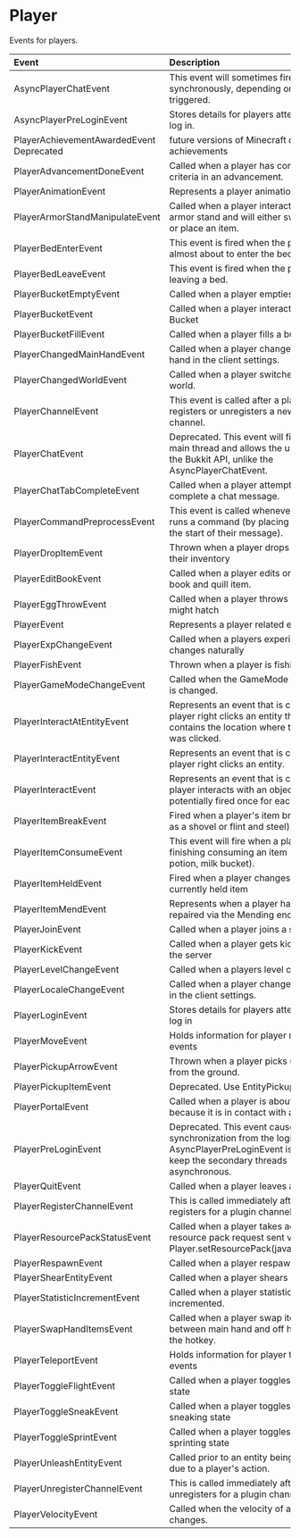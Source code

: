 # Player

Events for players.

| Event | Description |
| :--- | :--- |
| AsyncPlayerChatEvent | This event will sometimes fire synchronously, depending on how it was triggered. |
| AsyncPlayerPreLoginEvent | Stores details for players attempting to log in. |
| PlayerAchievementAwardedEvent    Deprecated | future versions of Minecraft do not have achievements |
| PlayerAdvancementDoneEvent | Called when a player has completed all criteria in an advancement. |
| PlayerAnimationEvent | Represents a player animation event |
| PlayerArmorStandManipulateEvent | Called when a player interacts with an armor stand and will either swap, retrieve or place an item. |
| PlayerBedEnterEvent | This event is fired when the player is almost about to enter the bed. |
| PlayerBedLeaveEvent | This event is fired when the player is leaving a bed. |
| PlayerBucketEmptyEvent | Called when a player empties a bucket |
| PlayerBucketEvent | Called when a player interacts with a Bucket |
| PlayerBucketFillEvent | Called when a player fills a bucket |
| PlayerChangedMainHandEvent | Called when a player changes their main hand in the client settings. |
| PlayerChangedWorldEvent | Called when a player switches to another world. |
| PlayerChannelEvent | This event is called after a player registers or unregisters a new plugin channel. |
| PlayerChatEvent | Deprecated. This event will fire from the main thread and allows the use of all of the Bukkit API, unlike the AsyncPlayerChatEvent. |
| PlayerChatTabCompleteEvent | Called when a player attempts to tab-complete a chat message. |
| PlayerCommandPreprocessEvent | This event is called whenever a player runs a command \(by placing a slash at the start of their message\). |
| PlayerDropItemEvent | Thrown when a player drops an item from their inventory |
| PlayerEditBookEvent | Called when a player edits or signs a book and quill item. |
| PlayerEggThrowEvent | Called when a player throws an egg and it might hatch |
| PlayerEvent | Represents a player related event |
| PlayerExpChangeEvent | Called when a players experience changes naturally |
| PlayerFishEvent | Thrown when a player is fishing |
| PlayerGameModeChangeEvent | Called when the GameMode of the player is changed. |
| PlayerInteractAtEntityEvent | Represents an event that is called when a player right clicks an entity that also contains the location where the entity was clicked. |
| PlayerInteractEntityEvent | Represents an event that is called when a player right clicks an entity. |
| PlayerInteractEvent | Represents an event that is called when a player interacts with an object or air, potentially fired once for each hand. |
| PlayerItemBreakEvent | Fired when a player's item breaks \(such as a shovel or flint and steel\). |
| PlayerItemConsumeEvent | This event will fire when a player is finishing consuming an item \(food, potion, milk bucket\). |
| PlayerItemHeldEvent | Fired when a player changes their currently held item |
| PlayerItemMendEvent | Represents when a player has an item repaired via the Mending enchantment. |
| PlayerJoinEvent | Called when a player joins a server |
| PlayerKickEvent | Called when a player gets kicked from the server |
| PlayerLevelChangeEvent | Called when a players level changes |
| PlayerLocaleChangeEvent | Called when a player changes their locale in the client settings. |
| PlayerLoginEvent | Stores details for players attempting to log in |
| PlayerMoveEvent | Holds information for player movement events |
| PlayerPickupArrowEvent | Thrown when a player picks up an arrow from the ground. |
| PlayerPickupItemEvent | Deprecated. Use EntityPickupItemEvent |
| PlayerPortalEvent | Called when a player is about to teleport because it is in contact with a portal. |
| PlayerPreLoginEvent | Deprecated. This event causes synchronization from the login thread; AsyncPlayerPreLoginEvent is preferred to keep the secondary threads asynchronous. |
| PlayerQuitEvent | Called when a player leaves a server |
| PlayerRegisterChannelEvent | This is called immediately after a player registers for a plugin channel. |
| PlayerResourcePackStatusEvent | Called when a player takes action on a resource pack request sent via Player.setResourcePack\(java.lang.String\). |
| PlayerRespawnEvent | Called when a player respawns. |
| PlayerShearEntityEvent | Called when a player shears an entity |
| PlayerStatisticIncrementEvent | Called when a player statistic is incremented. |
| PlayerSwapHandItemsEvent | Called when a player swap items between main hand and off hand using the hotkey. |
| PlayerTeleportEvent | Holds information for player teleport events |
| PlayerToggleFlightEvent | Called when a player toggles their flying state |
| PlayerToggleSneakEvent | Called when a player toggles their sneaking state |
| PlayerToggleSprintEvent | Called when a player toggles their sprinting state |
| PlayerUnleashEntityEvent | Called prior to an entity being unleashed due to a player's action. |
| PlayerUnregisterChannelEvent | This is called immediately after a player unregisters for a plugin channel. |
| PlayerVelocityEvent | Called when the velocity of a player changes. |

